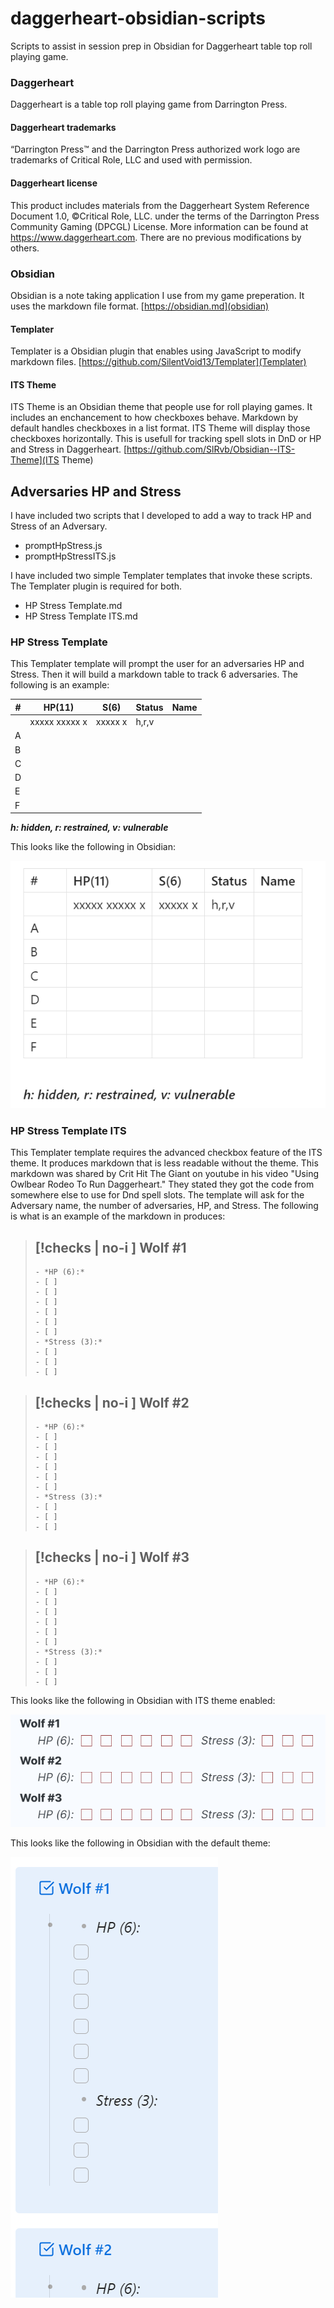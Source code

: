 # daggerheart-obsidian-scripts
Scripts to assist in session prep in Obsidian for Daggerheart table top roll playing game.

### Daggerheart
Daggerheart is a table top roll playing game from Darrington Press.
#### Daggerheart trademarks
“Darrington Press™ and the Darrington Press authorized work logo are trademarks of Critical Role, LLC and used with permission.
#### Daggerheart license
This product includes materials from the Daggerheart System Reference Document 1.0, ©Critical Role, LLC. under the terms of the Darrington Press Community Gaming (DPCGL) License. More information can be found at https://www.daggerheart.com. There are no previous modifications by others.
### Obsidian
Obsidian is a note taking application I use from my game preperation. It uses the markdown file format.
[https://obsidian.md](obsidian)
#### Templater
Templater is a Obsidian plugin that enables using JavaScript to modify markdown files.
[https://github.com/SilentVoid13/Templater](Templater)
#### ITS Theme
ITS Theme is an Obsidian theme that people use for roll playing games. It includes an enchancement to how checkboxes behave. Markdown by default handles checkboxes in a list format. ITS Theme will display those checkboxes horizontally. This is usefull for tracking spell slots in DnD or HP and Stress in Daggerheart.
[https://github.com/SlRvb/Obsidian--ITS-Theme](ITS Theme)
## Adversaries HP and Stress
I have included two scripts that I developed to add a way to track HP and Stress of an Adversary.
 - promptHpStress.js 
 - promptHpStressITS.js

I have included two simple Templater templates that invoke these scripts. The Templater plugin is required for both.
 - HP Stress Template.md
 - HP Stress Template ITS.md

### HP Stress Template
This Templater template will prompt the user for an adversaries HP and Stress. Then it will build a markdown table to track 6 adversaries. The following is an example:

| #   | HP(11)        | S(6)    | Status  | Name   |
| --- | ------------- | ------- | ------- | ------ |
|     | xxxxx xxxxx x | xxxxx x | h,r,v   |        |
| A   |               |         |         |        |
| B   |               |         |         |        |
| C   |               |         |         |        |
| D   |               |         |         |        |
| E   |               |         |         |        |
| F   |               |         |         |        |
 ***h: hidden, r: restrained, v: vulnerable***

This looks like the following in Obsidian:

![HP Stress Template Example](Example1.PNG)
 
### HP Stress Template ITS
This Templater template requires the advanced checkbox feature of the ITS theme. It produces markdown that is less readable without the theme. This markdown was shared by Crit Hit The Giant on youtube in his video "Using Owlbear Rodeo To Run Daggerheart." They stated they got the code from somewhere else to use for Dnd spell slots. The template will ask for the Adversary name, the number of adversaries, HP, and Stress. The following is what is an example of the markdown in produces:
> [!checks | no-i ] Wolf #1
>   - 
>     - *HP (6):*
>     - [ ] 
>     - [ ] 
>     - [ ] 
>     - [ ] 
>     - [ ] 
>     - [ ] 
>     - *Stress (3):*
>     - [ ] 
>     - [ ] 
>     - [ ] 

> [!checks | no-i ] Wolf #2
>   - 
>     - *HP (6):*
>     - [ ] 
>     - [ ] 
>     - [ ] 
>     - [ ] 
>     - [ ] 
>     - [ ] 
>     - *Stress (3):*
>     - [ ] 
>     - [ ] 
>     - [ ] 

> [!checks | no-i ] Wolf #3
>   - 
>     - *HP (6):*
>     - [ ] 
>     - [ ] 
>     - [ ] 
>     - [ ] 
>     - [ ] 
>     - [ ] 
>     - *Stress (3):*
>     - [ ] 
>     - [ ] 
>     - [ ] 

This looks like the following in Obsidian with ITS theme enabled:

![HP Stress Template Example](Example2.PNG)

This looks like the following in Obsidian with the default theme:

![HP Stress Template Example](Example3.PNG)
